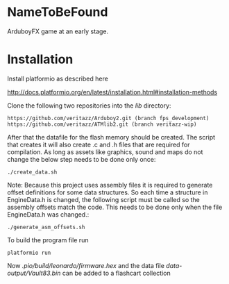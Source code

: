 # NameToBeFound

ArduboyFX game at an early stage.

# Installation

Install platformio as described here

http://docs.platformio.org/en/latest/installation.html#installation-methods

Clone the following two repositories into the *lib* directory:

```
https://github.com/veritazz/Arduboy2.git (branch fps_development)
https://github.com/veritazz/ATMlib2.git (branch veritazz-wip)
```

After that the datafile for the flash memory should be created. The script that creates it will
also create .c and .h files that are required for compilation. As long as assets like graphics,
sound and maps do not change the below step needs to be done only once:

```
./create_data.sh
```

Note: Because this project uses assembly files it is required to generate offset definitions for
some data structures. So each time a structure in EngineData.h is changed, the following script
must be called so the assembly offsets match the code. This needs to be done only when the file
EngineData.h was changed.:

```
./generate_asm_offsets.sh
```

To build the program file run

```
platformio run
```

Now *.pio/build/leonardo/firmware.hex*  and the data file *data-output/Vault83.bin* can be
added to a flashcart collection
